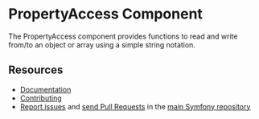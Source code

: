 PropertyAccess Component
========================

The PropertyAccess component provides functions to read and write from/to an
object or array using a simple string notation.

Resources
---------

 * [Documentation](https://symfony.com/doc/current/components/property_access.html)
 * [Contributing](https://symfony.com/doc/current/contributing/index.php)
 * [Report issues](https://github.com/symfony/symfony/issues) and
   [send Pull Requests](https://github.com/symfony/symfony/pulls)
   in the [main Symfony repository](https://github.com/symfony/symfony)
